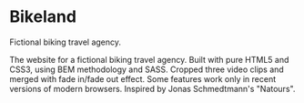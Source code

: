 # Bikeland
Fictional biking travel agency.

The website for a fictional biking travel agency.
Built with pure HTML5 and CSS3, using BEM methodology and SASS.
Cropped three video clips and merged with fade in/fade out effect.
Some features work only in recent versions of modern browsers.
Inspired by Jonas Schmedtmann's "Natours".
